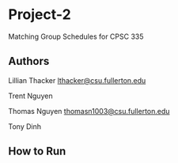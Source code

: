 # Project-2 
Matching Group Schedules for CPSC 335

## Authors

Lillian Thacker lthacker@csu.fullerton.edu

Trent Nguyen

Thomas Nguyen thomasn1003@csu.fullerton.edu

Tony Dinh 


## How to Run 


